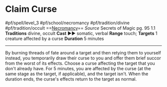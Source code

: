 # Claim Curse
#pf/spell/level_3 #pf/school/necromancy #pf/tradition/divine #pf/tradition/occult
==[Necromancy](../../../Traits/Necromancy.md)==
*Source* Secrets of Magic pg. 95 1.1
**Traditions** divine, occult
**Cast** ►► somatic, verbal
**Range** touch; **Targets** 1 creature affected by a curse
**Duration** 5 minutes

---
By burning threads of fate around a target and then retying them to yourself instead, you temporarily draw their curse to you and offer them brief succor from the worst of its effects. Choose a curse affecting the target that you don't already have. For 5 minutes, you are affected by the curse (at the same stage as the target, if applicable), and the target isn't. When the duration ends, the curse's effects return to the target as normal.